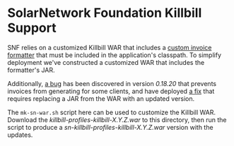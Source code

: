 # SolarNetwork Foundation Killbill Support

SNF relies on a customized Killbill WAR that includes a  [custom invoice formatter][1]
that must be included in the application's classpath. To simplify deployment we've
constructed a customized WAR that includes the formatter's JAR.

Additionally, [a bug][2] has been discovered in version *0.18.20* that prevents invoices
from generating for some clients, and have deployed [a fix][3] that requires replacing
a JAR from the WAR with an updated version.

The `mk-sn-war.sh` script here can be used to customize the Killbill WAR. Download
the *killbill-profiles-killbill-X.Y.Z.war* to this directory, then run the script
to produce a *sn-killbill-profiles-killbill-X.Y.Z.war* version with the updates.

 [1]: https://github.com/SolarNetwork/killbill-invoice-formatter
 [2]: https://groups.google.com/d/msg/killbilling-users/of8TMBlzF7A/szSxkMUPCAAJ
 [3]: https://github.com/SolarNetwork/killbill/commit/fefb13bff5b105cc3411fb1625425013492fd130

